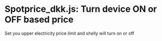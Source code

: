 Spotprice_dkk.js: Turn device ON or OFF based price 
===
Set you upper electricity price limit and shelly will turn on or off
